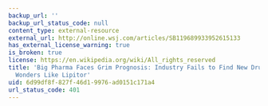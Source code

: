 ```yaml
---
backup_url: ''
backup_url_status_code: null
content_type: external-resource
external_url: http://online.wsj.com/articles/SB119689933952615133
has_external_license_warning: true
is_broken: true
license: https://en.wikipedia.org/wiki/All_rights_reserved
title: 'Big Pharma Faces Grim Prognosis: Industry Fails to Find New Drugs to Replace
  Wonders Like Lipitor'
uid: 6d99df8f-827f-46d1-9976-ad0151c171a4
url_status_code: 401
---
```

